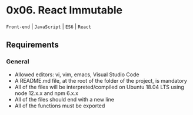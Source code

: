 # 0x06. React Immutable
```Front-end``` | ```JavaScript``` | ```ES6``` | ```React```
## Requirements
### General
* Allowed editors: vi, vim, emacs, Visual Studio Code
* A README.md file, at the root of the folder of the project, is mandatory
* All of the files will be interpreted/compiled on Ubuntu 18.04 LTS using node 12.x.x and npm 6.x.x
* All of the files should end with a new line
* All of the functions must be exported